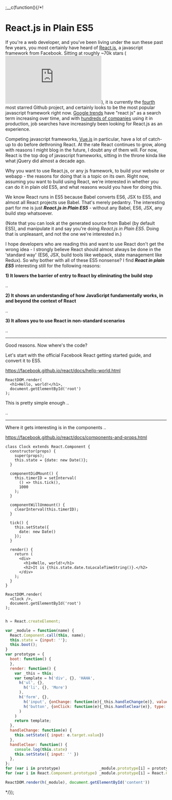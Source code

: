 
;__c(function(){/*!

# React.js in Plain ES5

If you're a web developer, and you've been living under the sun these past few years, you most certainly have heard of [React.js](https://facebook.github.io/react/), a javascript framework from Facebook. Sitting at roughly ~70k stars (<iframe class='github' src='https://ghbtns.com/github-btn.html?user=facebook&repo=react&type=star&count=true' frameborder='0' scrolling='0'></iframe>), it is currently the [fourth](https://github.com/search?q=stars:%3E1&s=stars&type=Repositories) most starred Github project, and certainly looks to be the most popular javascript framework right now. [Google trends](https://trends.google.com/trends/explore?q=react%20js) have "react js" as a search term increasing over time, and with [hundreds of companies](https://github.com/facebook/react/wiki/sites-using-react) using it in production, job searches have increasingly been looking for React.js as an experience. 

Competing javascript frameworks, [Vue.js](https://vuejs.org/) in particular, have a lot of catch-up to do before dethroning React. At the rate React continues to grow, along with reasons I might blog in the future, I doubt any of them will. For now, React is the top dog of javascript frameworks, sitting in the throne kinda like what jQuery did almost a decade ago.

Why you want to use React.js, or any js framework, to build your website or webapp - the reasons for doing that is a topic on its own. Right now, assuming you want to build using React, we're interested in whether you can do it in plain old ES5, and what reasons would you have for doing this.

We know React runs in ES5 because Babel converts ES6, JSX to ES5, and almost all React projects use Babel. That's merely pedantry. The interesting part for me is just ***React.js in Plain ES5*** - without any Babel, ES6, JSX, any build step whatsoever. 

(Note that you can look at the generated source from Babel (by default ES5), and manipulate it and say you're doing *React.js in Plain ES5*. Doing that is unpleasant, and not the one we're interested in.)

I hope developers who are reading this and want to use React don't get the wrong idea - I strongly believe React should almost always be done in the 'standard way' (ES6, JSX, build tools like webpack, state management like Redux). So why bother with all of these ES5 nonsense? I find ***React in plain ES5*** interesting still for the following reasons:

**1) It lowers the barrier of entry to React by eliminating the build step**

..

**2) It shows an understanding of how JavaScript fundamentally works, in and beyond the context of React**

..

**3) It allows you to use React in non-standard scenarios**

..

---

Good reasons. Now where's the code?

Let's start with the official Facebook React getting started guide, and convert it to ES5.

https://facebook.github.io/react/docs/hello-world.html

```
ReactDOM.render(
  <h1>Hello, world!</h1>,
  document.getElementById('root')
);
```

This is pretty simple enough ..

..

---

Where it gets interesting is in the components ..

https://facebook.github.io/react/docs/components-and-props.html

```
class Clock extends React.Component {
  constructor(props) {
    super(props);
    this.state = {date: new Date()};
  }

  componentDidMount() {
    this.timerID = setInterval(
      () => this.tick(),
      1000
    );
  }

  componentWillUnmount() {
    clearInterval(this.timerID);
  }

  tick() {
    this.setState({
      date: new Date()
    });
  }

  render() {
    return (
      <div>
        <h1>Hello, world!</h1>
        <h2>It is {this.state.date.toLocaleTimeString()}.</h2>
      </div>
    );
  }
}

ReactDOM.render(
  <Clock />,
  document.getElementById('root')
);

```

<!--

<iframe src='https://ghbtns.com/github-btn.html?user=facebook&repo=react&type=star&count=true' 
  frameborder='0' scrolling='0' width='170px' height='20px'></iframe>
* [Top] React.js is now the top javascript framework for webapp
   * sitting at 68K stars
   * people who are using it https://github.com/facebook/react/wiki/sites-using-react
* [Start] Starting with react .. jsx, es6 classes, ..
* [Plain] Contrary to top google searches on react, you can simply start just by 
  grabbing the cdn of react and react dom, then using plain es5 onwards - no jsx, no classes.
  This requires an understanding of how javascript (and react work)
  * Start with
    * react component -> call and prototype
    * jsx -> h = React.createElement;
* [Why] why might you want to do this?
  * Some use cases might be contrived, but in my last major project, I was in charge
    of a joomla website that needed lots of custom coding. Contrary to some popular belief,
    cmss still can need a lot of help when dealing with highly granulazed requirements.
  * I decided to use react for templating and binding certain actions to data, but I can't have
    a very good workflow in the absence of an ftp - I was not given this privilege - merely using 
    whatever file editor the joomla has.
-->

```javascript

h = React.createElement;

var _module = function(name) {
  React.Component.call(this, name);
  this.state = {input: ''};
  this.boot();
}
var prototype = {
  boot: function() {
  },
  render: function() {
    var _this = this;
    var template = h('div', {}, 'HAHA',
      h('ul', {},
        h('li', {}, 'More')
      ),
      h('form', {},
        h('input', {onChange: function(e){_this.handleChange(e)}, value: this.state.input }),
        h('button', {onClick: function(e){_this.handleClear(e)}, type: 'button'}, 'Clear')
      )
    )
    return template;
  },
  handleChange: function(e) {
    this.setState({ input: e.target.value})
  },
  handleClear: function() {
    console.log(this.state)
    this.setState({ input: '' })
  },
};
for (var i in prototype)                 _module.prototype[i] = prototype[i];
for (var i in React.Component.prototype) _module.prototype[i] = React.Component.prototype[i];

ReactDOM.render(h(_module), document.getElementById('content'))

```

[//]: # (@~|react-plain-es5|~@)

*/});

